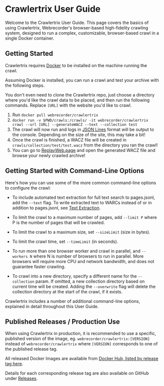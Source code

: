 # Crawlertrix User Guide

Welcome to the Crawlertrix User Guide. This page covers the basics of using Crawlertrix, Webrecorder's browser-based high-fidelity crawling system, designed to run a complex, customizable, browser-based crawl in a single Docker container.

## Getting Started

Crawlertrix requires [Docker](https://docs.docker.com/get-docker/) to be installed on the machine running the crawl.

Assuming Docker is installed, you can run a crawl and test your archive with the following steps.

You don't even need to clone the Crawlertrix repo, just choose a directory where you'd like the crawl data to be placed, and then run
the following commands. Replace `[URL]` with the website you'd like to crawl.

1. Run `docker pull webrecorder/crawlertrix`
2. `docker run -v $PWD/crawls:/crawls/ -it webrecorder/crawlertrix crawl --url [URL] --generateWACZ --text --collection test`
3. The crawl will now run and logs in [JSON Lines](https://jsonlines.org/) format will be output to the console. Depending on the size of the site, this may take a bit!
4. Once the crawl is finished, a WACZ file will be created in `crawls/collection/test/test.wacz` from the directory you ran the crawl!
5. You can go to [ReplayWeb.page](https://replayweb.page) and open the generated WACZ file and browse your newly crawled archive!

## Getting Started with Command-Line Options

Here's how you can use some of the more common command-line options to configure the crawl:

- To include automated text extraction for full text search to pages.jsonl, add the `--text` flag. To write extracted text to WARCs instead of or in addition to pages.jsonl, see [Text Extraction](common-options.md#text-extraction).

- To limit the crawl to a maximum number of pages, add `--limit P` where P is the number of pages that will be crawled.

- To limit the crawl to a maximum size, set `--sizeLimit` (size in bytes).

- To limit the crawl time, set `--timeLimit` (in seconds).

- To run more than one browser worker and crawl in parallel, and `--workers N` where N is number of browsers to run in parallel. More browsers will require more CPU and network bandwidth, and does not guarantee faster crawling.

- To crawl into a new directory, specify a different name for the `--collection` param. If omitted, a new collection directory based on current time will be created. Adding the `--overwrite` flag will delete the collection directory at the start of the crawl, if it exists.

Crawlertrix includes a number of additional command-line options, explained in detail throughout this User Guide.

## Published Releases / Production Use

When using Crawlertrix in production, it is recommended to use a specific, published version of the image, eg. `webrecorder/crawlertrix:[VERSION]` instead of `webrecorder/crawlertrix` where `[VERSION]` corresponds to one of the published release tag.

All released Docker Images are available from [Docker Hub, listed by release tag here](https://hub.docker.com/r/webrecorder/crawlertrix/tags?page=1&ordering=last_updated).

Details for each corresponding release tag are also available on GitHub under [Releases](https://github.com/webrecorder/crawlertrix/releases).
